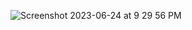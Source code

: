 ![Screenshot 2023-06-24 at 9 29 56 PM](https://github.com/oscarabreu/RecipeApp/assets/99779654/1b5892f1-2d4d-4bb0-9cc7-f510a768cc81)
